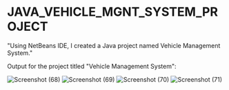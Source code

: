 # JAVA_VEHICLE_MGNT_SYSTEM_PROJECT
"Using NetBeans IDE, I created a Java project named Vehicle Management System."

Output for the project titled "Vehicle Management System":

![Screenshot (68)](https://github.com/user-attachments/assets/17d6a0b3-7574-420d-aa8d-fea85249b34d)
![Screenshot (69)](https://github.com/user-attachments/assets/38a68253-507a-4b5a-bc30-c8aa6a3a98c4)
![Screenshot (70)](https://github.com/user-attachments/assets/4626260c-7186-49c9-96f7-361e9b9f2adf)
![Screenshot (71)](https://github.com/user-attachments/assets/47006bc0-10fc-4a24-b67e-70337237119f)
